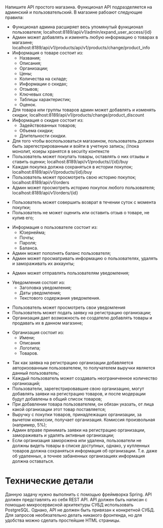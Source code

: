 Напишите API простого магазина. Функционал API подразделяется на админский и пользовательский.
В магазине рабоают следующие правила:
+ Функционал админа расширяет весь упомянутый функционал пользователя; localhost:8189/api/v1/admin/expand_user_access/{id}
+ Админ может добавлять и изменять любую информацию о товарах в магазине; localhost:8189/api/v1/products/api/v1/products/change/product_info
+ Информация о товаре состоит из:
	- Названия;
	- Описания;
	- Организации;
	- Цены;
	- Количества на складе;
	- Информации о скидах;
	- Отзывов;
	- Ключевых слов;
	- Таблицы характеристик;
	- Оценок.
+ Для товара или группы товаров админ может добавлять и изменять скидки; localhost:8189/api/v1/products/change/product_discount
+ Информация о скидке состоит из:
	- Задействованных товаров;
	- Объема скидки;
	- Длительности скидки.
+ Для того чтобы воспользоваться магазином, пользователь должен быть зарегестрированным и войти в учетную запись; //пока монолит, юзеры хранятся в security контексте
+ Пользователь может покупать товары, оставлять о них отзывы и ставить оценки; localhost:8189/api/v1/products//{id}/buy
+ Каждая покупка должна сохраняться в истории покупок; localhost:8189/api/v1/products/{id}/buy
+ Пользователь может просмотреть свою историю покупок; localhost:8189/api/v1/orders
+ Админ может просмотреть историю покупок любого пользователя; localhost:8189/api/v1/orders/{id}
- Пользователь может совершить возврат в течении суток с момента покупки;
- Пользователь не может оценить или оставить отзыв о товаре, не купив его;
+ Информация о пользователе состоит из:
	- Юзернейма;
	- Почты;
	- Пароля;
	- Баланса.
+ Админ может пополнять баланс пользователя;
+ Админ может просматривать информацию о пользователях, удалять и замораживать их аккаунты;
- Админ может отправлять пользователям уведомления;
+ Уведомления состоят из:
	- Заголовка уведомления;
	- Даты уведомления;
	- Текстового содержания уведомления.
- Пользователь может просмотреть свои уведомления
- Пользователь может подать заявку на регистрацию организации;
- Организация дает возможность ее создателю добавлять товары и продавать их в данном магазине;
+ Организация состоит из:
	- Имени;
	- Описания
	- Логотипа;
	- Товаров.
- Так как заявка на регистрацию организации добавляется авторизованным пользователем, то получателем выручки является данный пользователь;
- Каждый пользователь может создавать неограниченное количество организаций;
- Пользователи, зарегестрировавшие свою организацию, могут добавлять заявки на регистрацию товаров, и после модерации будут добавлены в общий список товаров;
- При добавлении товара пользователем, он обязан указать, от лица какой организации этот товар поставляется;
- Выручку с покупки товаров, принадлежащих организации, за вычетом комиссии, получает организация. Комиссия произвольная (например, 5%);
- Админ вправе принимать заявки на регистрацию организации, замораживать и удалять активные организации;
- Если организация заморожена или удалена, пользователи не должны видеть товары в списке доступных, однако, у купленных товаров должна сохраняться информация об организации. Т.е. даже об удаленных, а точнее забаненных организациях информация должна оставаться.
# Технические детали
Данную задачу нужно выполнить с помощью фреймворка Spring.
API должен представлять из себя REST API.
API должен быть написан с помощью микросервисной архитектуры
СУБД использовать PostgreSQL. Однако, API не должен быть привязан к конкретной СУБД.
Для запросов необязательно делать никакого фронтенда, но для удобства можно сделать простейшие HTML страницы.

